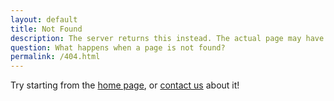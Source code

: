 ```yaml
---
layout: default
title: Not Found
description: The server returns this instead. The actual page may have been moved, or there is a typo in the link.
question: What happens when a page is not found?
permalink: /404.html
---
```


Try starting from the [home page](/), or [contact us](/contact) about it!
